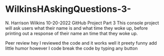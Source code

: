 # WilkinsHAskingQuestions-3-
N. Harrison Wilkins
10-20-2022
GitHub Project Part 3
This console project will ask users what their name is and what time they woke up, before printing out a response of their name an time that they woke up.

Peer review hey I reviewed the code and it works well it preety funny add little humor however I code break the code by typing any button
